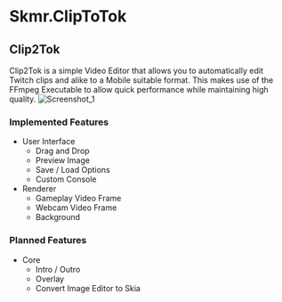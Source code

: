# Skmr.ClipToTok
## Clip2Tok
Clip2Tok is a simple Video Editor that allows you to automatically edit Twitch clips and alike to a Mobile suitable format. 
This makes use of the FFmpeg Executable to allow quick performance while maintaining high quality.
![Screenshot_1](https://user-images.githubusercontent.com/41740705/196035411-5ca0bb06-e42e-4e24-a9d7-05652c069cf1.png)
### Implemented Features
- User Interface
	- Drag and Drop
	- Preview Image
	- Save / Load Options
	- Custom Console
- Renderer
	- Gameplay Video Frame
	- Webcam Video Frame
	- Background

### Planned Features
- Core
	- Intro / Outro
	- Overlay
	- Convert Image Editor to Skia

